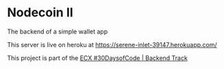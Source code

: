 # Nodecoin II

The backend of a simple wallet app

This server is live on heroku at https://serene-inlet-39147.herokuapp.com/

This project is part of the [ECX #30DaysofCode | Backend Track](https://github.com/obumnwabude/ecx-backend-30daysofcode)

